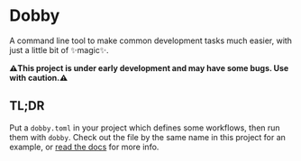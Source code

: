 # Dobby

A command line tool to make common development tasks much easier, with just a little bit of ✨magic✨.

**⚠️This project is under early development and may have some bugs. Use with caution.⚠️**

## TL;DR

Put a `dobby.toml` in your project which defines some workflows, then run them with `dobby`.
Check out the file by the same name in this project for an example, or [read the docs](https://triaxtec.github.io/dobby/) for more info.
